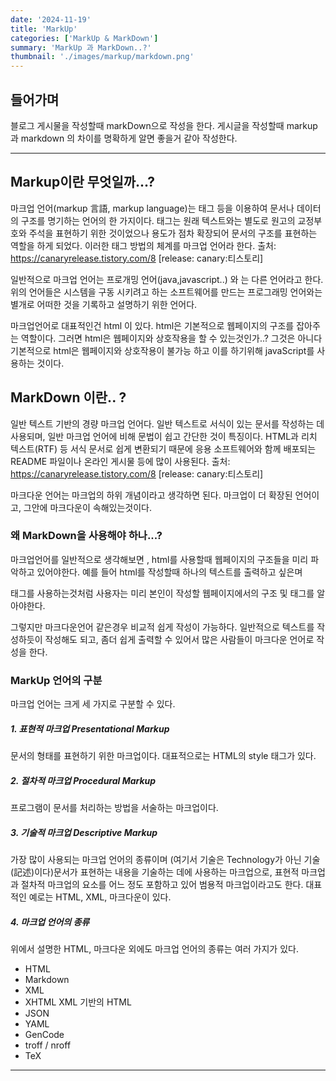 ```yaml
---
date: '2024-11-19'
title: 'MarkUp'
categories: ['MarkUp & MarkDown']
summary: 'MarkUp 과 MarkDown..?'
thumbnail: './images/markup/markdown.png'
---
```


## 들어가며
블로그 게시물을 작성할때 markDown으로 작성을 한다. 
게시글을 작성할때  markup 과 markdown 의 차이를 명확하게 알면 좋을거 같아 작성한다.

---

## Markup이란 무엇일까...?
마크업 언어(markup 言語, markup language)는 태그 등을 이용하여 문서나 데이터의 구조를 명기하는 언어의 한 가지이다.
태그는 원래 텍스트와는 별도로 원고의 교정부호와 주석을 표현하기 위한 것이었으나 용도가 점차 확장되어 문서의 구조를 표현하는 역할을 하게 되었다.
이러한 태그 방법의 체계를 마크업 언어라 한다.
출처: https://canaryrelease.tistory.com/8 [release: canary:티스토리]

일반적으로 마크업 언어는 프로개밍 언어(java,javascript..) 와 는 다른 언어라고 한다.
위의 언어들은 시스템을 구동 시키려고 하는 소프트웨어를 만드는 프로그래밍 언어와는 별개로 어떠한 것을 기록하고 설명하기 위한 언어다.

마크업언어로 대표적인건 html 이 있다.
html은 기본적으로 웹페이지의 구조를 잡아주는 역할이다. 그러면 html은 웹페이지와 상호작용을 할 수 있는것인가..? 
그것은 아니다 기본적으로 html은 웹페이지와 상호작용이 불가능 하고 이를 하기위해 javaScript를 사용하는 것이다. 


## MarkDown 이란.. ?
일반 텍스트 기반의 경량 마크업 언어다.
일반 텍스트로 서식이 있는 문서를 작성하는 데 사용되며, 일반 마크업 언어에 비해 문법이 쉽고 간단한 것이 특징이다.
HTML과 리치 텍스트(RTF) 등 서식 문서로 쉽게 변환되기 때문에
응용 소프트웨어와 함께 배포되는 README 파일이나 온라인 게시물 등에 많이 사용된다.
출처: https://canaryrelease.tistory.com/8 [release: canary:티스토리]

마크다운 언어는 마크업의 하위 개념이라고 생각하면 된다. 마크업이 더 확장된 언어이고, 그안에 마크다운이 속해있는것이다.


### 왜 MarkDown을 사용해야 하나...?
마크업언어를 일반적으로 생각해보면 , html를 사용할때 웹페이지의 구조들을 미리 파악하고 있어야한다. 
예를 들어 html를 작성할때 하나의 텍스트를 출력하고 싶은며 <p> 태그를 사용하는것처럼
사용자는 미리 본인이 작성할 웹페이지에서의 구조 및 태그를 알아야한다. 

그렇지만 마크다운언어 같은경우 비교적 쉽게 작성이 가능하다. 
일반적으로 텍스트를 작성하듯이 작성해도 되고, 좀더 쉽게 출력할 수 있어서 많은 사람들이 마크다운 언어로 작성을 한다. 

### MarkUp 언어의 구분

마크업 언어는 크게 세 가지로 구분할 수 있다.
 
##### 1. 표현적 마크업 Presentational Markup
문서의 형태를 표현하기 위한 마크업이다. 대표적으로는 HTML의 style 태그가 있다.
 
##### 2. 절차적 마크업 Procedural Markup
프로그램이 문서를 처리하는 방법을 서술하는 마크업이다.
 

##### 3. 기술적 마크업 Descriptive Markup
가장 많이 사용되는 마크업 언어의 종류이며 (여기서 기술은 Technology가 아닌 기술(記述)이다)문서가 표현하는 내용을 기술하는 데에 사용하는 마크업으로,
표현적 마크업과 절차적 마크업의 요소를 어느 정도 포함하고 있어 범용적 마크업이라고도 한다.
대표적인 예로는 HTML, XML, 마크다운이 있다.
 
 
##### 4. 마크업 언어의 종류
위에서 설명한 HTML, 마크다운 외에도 마크업 언어의 종류는 여러 가지가 있다.
 

- HTML  
- Markdown
- XML
- XHTML XML 기반의 HTML
- JSON
- YAML
- GenCode
- troff / nroff
- TeX
---